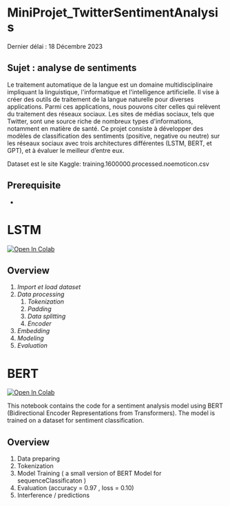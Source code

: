 # MiniProjet_TwitterSentimentAnalysis

Dernier délai : 18 Décembre 2023

## Sujet : analyse de sentiments

Le traitement automatique de la langue est un domaine multidisciplinaire impliquant la linguistique, l'informatique et l'intelligence artificielle. Il vise à créer des outils de traitement de la langue naturelle pour diverses applications. Parmi ces applications, nous pouvons citer celles qui relèvent du traitement des réseaux sociaux. Les sites de médias sociaux, tels que Twitter, sont une source riche de nombreux types d'informations, notamment en matière de santé. Ce projet consiste à développer des modèles de classification des sentiments (positive, negative ou neutre) sur les réseaux sociaux avec trois architectures différentes (LSTM, BERT, et GPT), et à évaluer le meilleur d’entre eux.

Dataset est le site Kaggle: training.1600000.processed.noemoticon.csv

## Prerequisite

- 

# LSTM

[![Open In Colab](https://colab.research.google.com/assets/colab-badge.svg)](https://colab.research.google.com/github/Fanthommm/MiniProjet_TwitterSentimentAnalysis/blob/main/miniprojet_lstm_deep_learning.ipynb)

## Overview
1) *Import et load dataset*
2) *Data processing*
    1) *Tokenization*
    2) *Padding*
    3) *Data splitting*
    4) *Encoder*
7) *Embedding*
8) *Modeling*
9) *Evaluation*


# BERT

[![Open In Colab](https://colab.research.google.com/assets/colab-badge.svg)](https://colab.research.google.com/github/Fanthommm/MiniProjet_TwitterSentimentAnalysis/blob/main/Sentiments_Analysis_with_BERT_Model.ipynb)

This notebook contains the code for a sentiment analysis model using BERT (Bidirectional Encoder Representations from Transformers). The model is trained on a dataset for sentiment classification.

## Overview

1) Data preparing 
2) Tokenization
3) Model Training ( a small version of BERT Model  for sequenceClassificaton )
4) Evaluation (accuracy = 0.97 , loss = 0.10)
5) Interference / predictions
